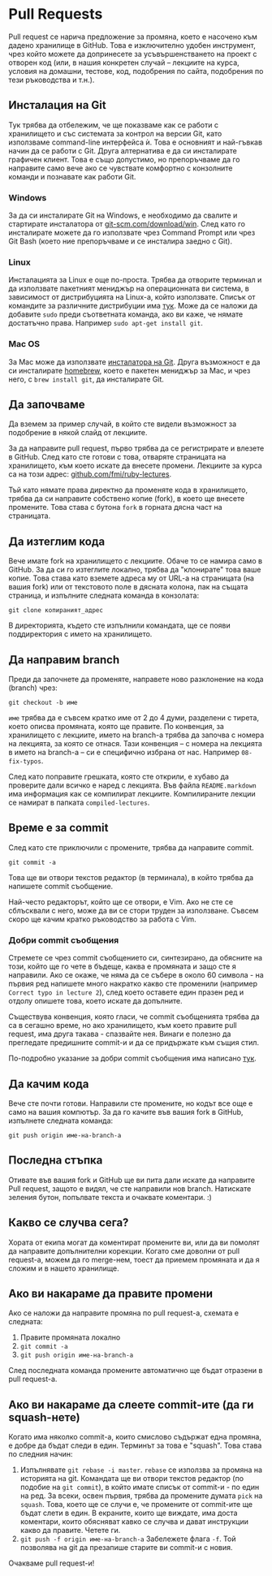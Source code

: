 # Pull Requests

Pull request се нарича предложение за промяна, което е насочено към дадено хранилище в GitHub. Това е изключително удобен инструмент, чрез който можете да допринесете за усъвършенстването на проект с отворен код (или, в нашия конкретен случай – лекциите на курса, условия на домашни, тестове, код, подобрения по сайта, подобрения по тези ръководства и т.н.).

## Инсталация на Git

Тук трябва да отбележим, че ще показваме как се работи с хранилището и със системата за контрол на версии Git, като използваме command-line интерфейса ѝ. Това е основният и най-гъвкав начин да се работи с Git. Друга алтернатива е да си инсталирате графичен клиент. Това е също допустимо, но препоръчваме да го направите само вече ако се чувствате комфортно с конзолните команди и познавате как работи Git.

### Windows

За да си инсталирате Git на Windows, е необходимо да свалите и стартирате инсталатора от [git-scm.com/download/win](http://git-scm.com/download/win).
След като го инсталирате можете да го използвате чрез Command Prompt или чрез Git Bash (което ние препоръчваме и се инсталира заедно с Git).

### Linux

Инсталацията за Linux е още по-проста. Трябва да отворите терминал и да използвате пакетният мениджър на операционната ви система, в зависимост от дистрибуцията на Linux-a, който използвате. Списък от командите за различните дистрибуции има [тук](http://git-scm.com/download/linux). Може да се наложи да добавите `sudo` преди съответната команда, ако ви каже, че нямате достатъчно права. Например `sudo apt-get install git`.

### Mac OS

За Mac може да използвате [инсталатора на Git](http://git-scm.com/download/mac). Друга възможност е да си инсталирате [homebrew](http://brew.sh/), което е пакетен мениджър за Mac, и чрез него, с `brew install git`, да инсталирате Git.

## Да започваме

Да вземем за пример случай, в който сте видели възможност за подобрение в някой слайд от лекциите.

За да направите pull request, първо трябва да се регистрирате и влезете в GitHub. След като сте готови с това, отваряте страницата на хранилището, към което искате да внесете промени. Лекциите за курса са на този адрес: [github.com/fmi/ruby-lectures](https://github.com/fmi/ruby-lectures).

Тъй като нямате права директно да променяте кода в хранилището, трябва да си направите собствено копие (fork), в което ще внесете промените. Това става с бутона `fork` в горната дясна част на страницата.

## Да изтеглим кода

Вече имате fork на хранилището с лекциите. Обаче то се намира само в GitHub. За да си го изтеглите локално, трябва да "клонирате" това ваше копие. Това става като вземете адреса му от URL-a на страницата (на вашия fork) или от текстовото поле в дясната колона, пак на същата страница, и изпълните следната команда в конзолата:

	git clone копираният_адрес

В директорията, където сте изпълнили командата, ще се появи поддиректория с името на хранилището.

## Да направим branch

Преди да започнете да променяте, направете ново разклонение на кода (branch) чрез:

	git checkout -b име

`име` трябва да е съвсем кратко име от 2 до 4 думи, разделени с тирета, което описва промяната, която ще правите. По конвенция, за хранилището с лекциите, името на branch-a трябва да започва с номера на лекцията, за която се отнася. Тази конвенция – с номера на лекцията в името на branch-а – си е специфично избрана от нас. Например `08-fix-typos`.

След като поправите грешката, която сте открили, е хубаво да проверите дали всичко е наред с лекцията. Във файла `README.markdown` има информация как се компилират лекциите. Компилираните лекции се намират в папката `compiled-lectures`.

## Време е за commit

След като сте приключили с промените, трябва да направите commit.

	git commit -a

Това ще ви отвори текстов редактор (в терминала), в който трябва да напишете commit съобщение.

Най-често редакторът, който ще се отвори, е Vim. Ако не сте се сблъсквали с него, може да ви се стори труден за използване. Съвсем скоро ще качим кратко ръководство за работа с Vim.

### Добри commit съобщения

Стремете се чрез commit съобщението си, синтезирано, да обясните на този, който ще го чете в бъдеще, каква е промяната и защо сте я направили.
Ако се окаже, че няма да се събере в около 60 символа - на първия ред напишете много накратко какво сте променили (например `Correct typo in lecture 2`), след което оставете един празен ред и отдолу опишете това, което искате да допълните.

Съществува конвенция, която гласи, че commit съобщенията трябва да са в сегашно време, но ако хранилището, към което правите pull request, има друга такава - спазвайте нея. Винаги е полезно да прегледате предишните commit-и и да се придържате към същия стил.

По-подробно указание за добри commit съобщения има написано [тук](http://robots.thoughtbot.com/5-useful-tips-for-a-better-commit-message).

## Да качим кода

Вече сте почти готови. Направили сте промените, но кодът все още е само на вашия компютър. За да го качите във вашия fork в GitHub, изпълнете следната команда:

	git push origin име-на-branch-a

## Последна стъпка

Отивате във вашия fork и GitHub ще ви пита дали искате да направите Pull request, защото е видял, че сте направили нов branch. Натискате зеления бутон, попълвате текста и очаквате коментари. :)

## Какво се случва сега?

Хората от екипа могат да коментират промените ви, или да ви помолят да направите допълнителни корекции. Когато сме доволни от pull request-a, можем да го merge-нем, тоест да приемем промяната и да я сложим и в нашето хранилище.

## Ако ви накараме да правите промени

Ако се наложи да направите промяна по pull request-a, схемата е следната:

1. Правите промяната локално
2. `git commit -a`
3. `git push origin име-на-branch-a`

След последната команда промените автоматично ще бъдат отразени в pull request-a.

## Ако ви накараме да слеете commit-ите (да ги squash-нете)

Когато има няколко commit-а, които смислово съдържат една промяна, е добре да бъдат следи в един. Терминът за това е "squash". Това става по следния начин:

1. Изпълнявате `git rebase -i master`. `rebase` се използва за промяна на историята на git. Командата ще ви отвори текстов редактор (по подобие на `git commit`), в който имате списък от commit-и - по един на ред. За всеки, освен първия, трябва да промените думата `pick` на `squash`. Това, което ще се случи е, че промените от commit-ите ще бъдат слети в един.
В екраните, които ще виждате, има доста коментари, които обясняват кавко се случва и дават инструкции какво да правите. Четете ги.
2. `git push -f origin име-на-branch-a` Забележете флага `-f`. Той позволява на git да презапише старите ви commit-и с новия.

Очакваме pull request-и!
